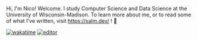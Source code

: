 Hi, I'm Nico! Welcome. I study Computer Science and Data Science at the University of Wisconsin-Madison. To learn more about me, or to read some of what I've written, visit https://salm.dev/ ! 🤘

[![wakatime](https://wakatime.com/badge/user/66fd5568-da32-466f-8a36-c16978837bac.svg)](https://wakatime.com/@66fd5568-da32-466f-8a36-c16978837bac)
[![editor](https://img.shields.io/badge/editor-Neovim-32CD32?style=flat&logo=wakatime&link=https://neovim.io/)](https://neovim.io/charter)
